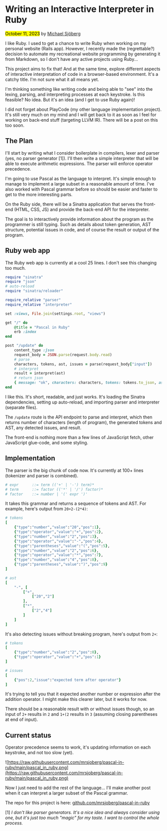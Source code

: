 # Writing an Interactive Interpreter in Ruby

<mark>October 11, 2023</mark> by [Michael Sjöberg](/about.html)

I like Ruby. I used to get a chance to write Ruby when working on my personal website (Rails app). However, I recently made the (regrettable?) decision to automate my recreational website programming by generating it from Markdown, so I don't have any active projects using Ruby...

This project aims to fix that! And at the same time, explore different aspects of interactive interpretation of code in a browser-based environment. It's a catchy title. I'm not sure what it all means yet.

I'm thinking something like writing code and being able to "see" into the lexing, parsing, and interpreting processes at each keystroke. Is this feasible? No idea. But it's an idea (and I get to use Ruby again)!

I did not forget about PlayCode (my other language implementation project). It's still very much on my mind and I will get back to it as soon as I feel for working on back-end stuff (targeting LLVM IR). There will be a post on this too soon.

## The Plan

I'll start by writing what I consider boilerplate in compilers, lexer and parser (yes, no parser generator [1]). I'll then write a simple interpreter that will be able to execute arithmetic expressions. The parser will enforce operator precedence.

I'm going to use Pascal as the language to interpret. It's simple enough to manage to implement a large subset in a reasonable amount of time. I've also worked with Pascal grammar before so should be easier and faster to get to the more interesting parts.

On the Ruby side, there will be a Sinatra application that serves the front-end (HTML, CSS, JS) and provide the back-end API for the interpreter.

The goal is to interactively provide information about the program as the programmer is still typing. Such as details about token generation, AST structure, potential issues in code, and of course the result or output of the program.

## Ruby web app

The Ruby web app is currently at a cool 25 lines. I don't see this changing too much.

```ruby
require "sinatra"
require "json"
# auto-reload
require "sinatra/reloader"

require_relative "parser"
require_relative "interpreter"

set :views, File.join(settings.root, "views")

get "/" do
    @title = "Pascal in Ruby"
    erb :index
end

post "/update" do
    content_type :json
    request_body = JSON.parse(request.body.read)
    # parse
    characters, tokens, ast, issues = parse(request_body["input"])
    # interpret
    result = interpret(ast)
    # return json
    { message: "ok", characters: characters, tokens: tokens.to_json, ast: ast.to_json, issues: issues.to_json, result: result }.to_json
end
```

I like this. It's short, readable, and just works. It's loading the Sinatra dependencies, setting up auto-reload, and importing parser and interpreter (separate files).

The `/update` route is the API endpoint to parse and interpret, which then returns number of characters (length of program), the generated tokens and AST, any detected issues, and result.

The front-end is nothing more than a few lines of JavaScript fetch, other JavaScript glue-code, and some styling.

## Implementation

The parser is the big chunk of code now. It's currently at 100+ lines (tokenizer and parser is combined).

```ruby
# expr      ::= term (('+' | '-') term)*
# term      ::= factor (('*' | '/') factor)*
# factor    ::= number | '(' expr ')'
```  

It takes this grammar and returns a sequence of tokens and AST. For example, here's output from `20+2-(2*4)`:

```ruby
# tokens
[
    {"type":"number","value":"20","pos":1},
    {"type":"operator","value":"+","pos":2},
    {"type":"number","value":"2","pos":3},
    {"type":"operator","value":"-","pos":4},
    {"type":"parentheses","value":"(","pos":5},
    {"type":"number","value":"2","pos":6},
    {"type":"operator","value":"*","pos":7},
    {"type":"number","value":"4","pos":8},
    {"type":"parentheses","value":")","pos":9}
]
```

```ruby
# ast
[
    "-", [
        ["+",
            ["20","2"]
        ],
        ["*",
            ["2","4"]
        ]
    ]
]
```

It's also detecting issues without breaking program, here's output from `2+`:

```ruby
# tokens
[
    {"type":"number","value":"2","pos":0},
    {"type":"operator","value":"+","pos":1}
]
```

```ruby
# issues
[
    {"pos":2,"issue":"expected term after operator"}
]
```

It's trying to tell you that it expected another number or expression after the addition operator. I might make this clearer later, but it works for now.

There should be a reasonable result with or without issues though, so an input of `2+` results in `2` and `1+(2` results in `3` (assuming closing parentheses at end of input).

## Current status

Operator precedence seems to work, it's updating information on each keystroke, and not too slow (yet).

![https://raw.githubusercontent.com/mrsjoberg/pascal-in-ruby/main/pascal_in_ruby.png](https://raw.githubusercontent.com/mrsjoberg/pascal-in-ruby/main/pascal_in_ruby.png)

Now I just need to add the rest of the language... I'll make another post when it can interpret a larger subset of the Pascal grammar.

The repo for this project is here: [github.com/mrsjoberg/pascal-in-ruby](https://github.com/mrsjoberg/pascal-in-ruby)

[1] *I don't like parser generators. It's a nice idea and always consider using one, but it's just too much "magic" for my taste. I want to control the whole process.*
